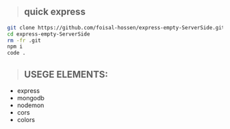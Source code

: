 > ## quick express
```bash
git clone https://github.com/foisal-hossen/express-empty-ServerSide.git
cd express-empty-ServerSide
rm -fr .git
npm i
code .

```
> ## USEGE ELEMENTS:
- express
- mongodb
- nodemon
- cors
- colors
